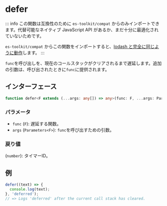 # defer

::: info
この関数は互換性のために `es-toolkit/compat` からのみインポートできます。代替可能なネイティブ JavaScript API があるか、まだ十分に最適化されていないためです。

`es-toolkit/compat` からこの関数をインポートすると、[lodash と完全に同じように動作](../../../compatibility.md)します。
:::

`func`を呼び出しを、現在のコールスタックがクリアされるまで遅延します。追加の引数は、呼び出されたときに`func`に提供されます。

## インターフェース

```typescript
function defer<F extends (...args: any[]) => any>(func: F, ...args: Parameters<F>): number;
```

### パラメータ

- `func` (`F`): 遅延する関数。
- `args` (`Parameters<F>`): `func`を呼び出すための引数。

### 戻り値

(`number`): タイマーID。

## 例

```typescript
defer((text) => {
  console.log(text);
}, 'deferred');
// => Logs 'deferred' after the current call stack has cleared.
```